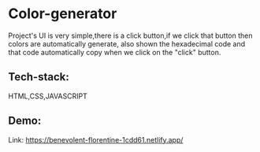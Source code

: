 # Color-generator
Project's UI is very simple,there is a click button,if we click that button then colors are automatically generate, also shown the hexadecimal code and that code automatically copy when we click on the "click" button.
## Tech-stack:
HTML,CSS,JAVASCRIPT
## Demo:
Link: https://benevolent-florentine-1cdd61.netlify.app/
